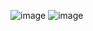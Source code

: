 ![image](https://github.com/user-attachments/assets/507403ee-ff94-4c00-9de7-8154e6432f3a)
![image](https://github.com/user-attachments/assets/033c45c0-7c05-4a2e-9b29-f2a50337c938)
